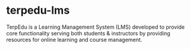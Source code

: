 # terpedu-lms
TerpEdu is a Learning Management System (LMS) developed to provide core functionality serving both students &amp; instructors by providing resources for online learning and course management. 
